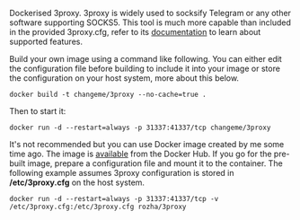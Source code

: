 Dockerised 3proxy.  3proxy is widely used to socksify Telegram or any other software supporting SOCKS5.  This tool is much more capable than included in the provided 3proxy.cfg, refer to its [documentation](https://3proxy.ru/documents) to learn about supported features.

Build your own image using a command like following.  You can either edit the configuration file before building to include it into your image or store the configuration on your host system, more about this below.

`docker build -t changeme/3proxy --no-cache=true .`

Then to start it:

`docker run -d --restart=always -p 31337:41337/tcp changeme/3proxy`

It's not recommended but you can use Docker image created by me some time ago.  The image is [available](https://hub.docker.com/r/rozha/3proxy) from the Docker Hub.  If you go for the pre-built image, prepare a configuration file and mount it to the container.  The following example assumes 3proxy configuration is stored in **/etc/3proxy.cfg** on the host system.

`docker run -d --restart=always -p 31337:41337/tcp -v /etc/3proxy.cfg:/etc/3proxy.cfg rozha/3proxy`
